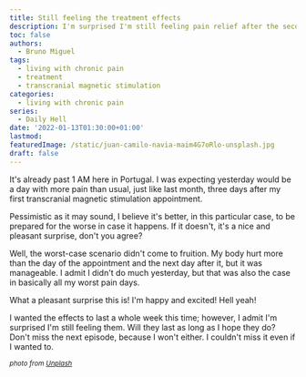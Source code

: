 ```yaml
---
title: Still feeling the treatment effects
description: I'm surprised I'm still feeling pain relief after the second transcranial magnetic stimulation appointment
toc: false
authors:
  - Bruno Miguel
tags:
  - living with chronic pain
  - treatment
  - transcranial magnetic stimulation
categories:
  - living with chronic pain
series:
  - Daily Hell
date: '2022-01-13T01:30:00+01:00'
lastmod:
featuredImage: /static/juan-camilo-navia-maim4G7oRlo-unsplash.jpg
draft: false
---
```


It's already past 1 AM here in Portugal. I was expecting yesterday would be a day with more pain than usual, just like last month, three days after my first transcranial magnetic stimulation appointment.

Pessimistic as it may sound, I believe it's better, in this particular case, to be prepared for the worse in case it happens. If it doesn't, it's a nice and pleasant surprise, don't you agree?

Well, the worst-case scenario didn't come to fruition. My body hurt more than the day of the appointment and the next day after it, but it was manageable. I admit I didn't do much yesterday, but that was also the case in basically all my worst pain days.

What a pleasant surprise this is! I'm happy and excited! Hell yeah!

I wanted the effects to last a whole week this time; however, I admit I'm surprised I'm still feeling them. Will they last as long as I hope they do? Don't miss the next episode, because I won't either. I couldn't miss it even if I wanted to.

<small>_photo from [Unplash](https://unsplash.com/photos/maim4G7oRlo)_</small>